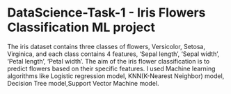 # DataScience-Task-1 - Iris Flowers Classification ML project
The iris dataset contains three classes of flowers, Versicolor, Setosa, Virginica, and each class contains 4 features, ‘Sepal length’, ‘Sepal width’, ‘Petal length’, ‘Petal width’. The aim of the iris flower classification is to predict flowers based on their specific features.
I used Machine learning algorithms like Logistic regression model, KNN(K-Nearest Neighbor) model, Decision Tree model,Support Vector Machine model.
